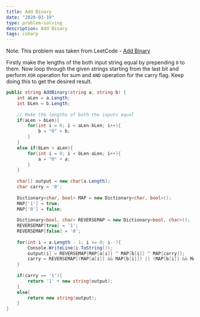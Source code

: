 ```yaml
---
title: Add Binary
date: "2020-03-19"
type: problem-solving
description: Add Binary
tags: csharp
---
```


Note: This problem was taken from LeetCode - [Add Binary](https://leetcode.com/problems/add-binary/)

Firstly make the lengths of the both input string equal by prepending `0` to them. Now loop through the given strings starting from the last bit and perform `XOR` operation for sum and `AND` operation for the carry flag. Keep doing this to get the desired result.

```csharp
public string AddBinary(string a, string b) {   
    int aLen = a.Length;
    int bLen = b.Length;
    
    // Make the lengths of both the inputs equal
    if(aLen > bLen){
        for(int i = 0; i < aLen-bLen; i++){
            b = "0" + b;
        }
    }
    else if(bLen > aLen){
        for(int i = 0; i < bLen-aLen; i++){
            a = "0" + a;
        }
    }
    
    char[] output = new char[a.Length]; 
    char carry = '0';
    
    Dictionary<char, bool> MAP = new Dictionary<char, bool>();
    MAP['1'] = true;
    MAP['0'] = false;
    
    Dictionary<bool, char> REVERSEMAP = new Dictionary<bool, char>();
    REVERSEMAP[true] = '1';
    REVERSEMAP[false] = '0';
    
    for(int i = a.Length - 1; i >= 0; i--){
        Console.WriteLine(i.ToString());
        output[i] = REVERSEMAP[MAP[a[i]] ^ MAP[b[i]] ^ MAP[carry]];
        carry = REVERSEMAP[(MAP[a[i]] && MAP[b[i]]) || (MAP[b[i]] && MAP[carry]) || (MAP[carry] && MAP[a[i]])];
    }
    
    if(carry == '1'){
        return '1' + new string(output);
    }
    else{
        return new string(output);
    }
}
```
